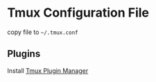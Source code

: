 # Tmux Configuration File

copy file to `~/.tmux.conf`

## Plugins

Install [Tmux Plugin Manager](https://github.com/tmux-plugins/tpm)
